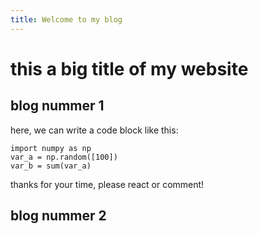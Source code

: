 ```yaml
---
title: Welcome to my blog
---
```


# this a big title of my website

## blog nummer 1

here, we can write a code block like this:
```
import numpy as np
var_a = np.random([100])
var_b = sum(var_a)
```
thanks for your time, please react or comment!

## blog nummer 2
